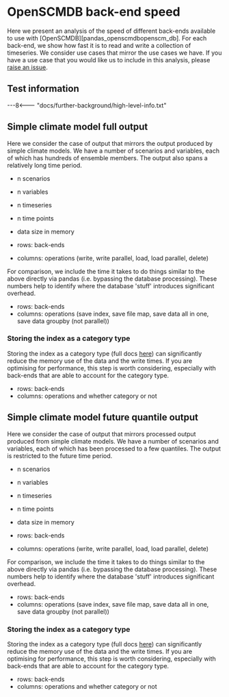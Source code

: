 # OpenSCMDB back-end speed

Here we present an analysis of the speed of different back-ends available to use with [OpenSCMDB][pandas_openscmdbopenscm_db].
For each back-end, we show how fast it is to read and write a collection of timeseries.
We consider use cases that mirror the use cases we have.
If you have a use case that you would like us to include in this analysis,
please [raise an issue](https://github.com/openscm/pandas-openscm/issues/new/choose).

## Test information

---8<--- "docs/further-background/high-level-info.txt"

## Simple climate model full output

Here we consider the case of output that mirrors the output produced by simple climate models.
We have a number of scenarios and variables, each of which has hundreds of ensemble members.
The output also spans a relatively long time period.

- n scenarios
- n variables
- n timeseries
- n time points
- data size in memory

- rows: back-ends
- columns: operations (write, write parallel, load, load parallel, delete)

For comparison, we include the time it takes to do things similar to the above
directly via pandas (i.e. bypassing the database processing).
These numbers help to identify where the database 'stuff'
introduces significant overhead.

- rows: back-ends
- columns: operations (save index, save file map, save data all in one, save data groupby (not parallel))

### Storing the index as a category type

Storing the index as a category type
(full docs [here](https://pandas.pydata.org/docs/user_guide/categorical.html))
can significantly reduce the memory use of the data and the write times.
If you are optimising for performance, this step is worth considering,
especially with back-ends that are able to account for the category type.

- rows: back-ends
- columns: operations and whether category or not

## Simple climate model future quantile output

Here we consider the case of output that mirrors processed output produced from simple climate models.
We have a number of scenarios and variables, each of which has been processed to a few quantiles.
The output is restricted to the future time period.

- n scenarios
- n variables
- n timeseries
- n time points
- data size in memory

- rows: back-ends
- columns: operations (write, write parallel, load, load parallel, delete)

For comparison, we include the time it takes to do things similar to the above
directly via pandas (i.e. bypassing the database processing).
These numbers help to identify where the database 'stuff'
introduces significant overhead.

- rows: back-ends
- columns: operations (save index, save file map, save data all in one, save data groupby (not parallel))

### Storing the index as a category type

Storing the index as a category type
(full docs [here](https://pandas.pydata.org/docs/user_guide/categorical.html))
can significantly reduce the memory use of the data and the write times.
If you are optimising for performance, this step is worth considering,
especially with back-ends that are able to account for the category type.

- rows: back-ends
- columns: operations and whether category or not
